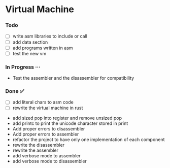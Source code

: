 # Virtual Machine

### Todo

- [ ] write asm libraries to include or call  
- [ ] add data section  
- [ ] add programs written in asm  
- [ ] test the new vm  

### In Progress ···

- Test the assembler and the disassembler for compatibility  

### Done ✅

- [ ] add literal chars to asm code  
- [ ] rewrite the virtual machine in rust  
- add sized pop into register and remove unsized pop  
- add printc to print the unicode character stored in print  
- Add proper errors to disassembler  
- Add proper errors to assembler  
- refactor the project to have only one implementation of each component  
- rewrite the disassembler  
- rewrite the assembler  
- add verbose mode to assembler  
- add verbose mode to disassembler  

